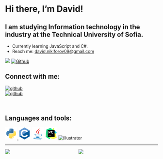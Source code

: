 # Hi there, I’m David! 
## I am studying Information technology in the industry at the Technical University of Sofia.
- Currently learning JavaScript and C#.
- Reach me: david.nikiforov09@gmail.com

![](https://visitor-badge.laobi.icu/badge?page_id=DavidNikiforov.DavidNikiforov)
[![Github](https://img.shields.io/github/followers/DavidNikiforov?label=Follow&style=social)](https://github.com/DavidNikiforov)
<br />

## Connect with me:
[<img src='https://cdn.jsdelivr.net/npm/simple-icons@3.0.1/icons/github.svg' alt='github' height='40'>](https://github.com/DavidNikiforov)   
[<img src='https://cdn.jsdelivr.net/npm/simple-icons@3.0.1/icons/linkedin.svg' alt='github' height='40'>](https://www.linkedin.com/in/david-nikiforov-b86053267/)

<br />

## Languages and tools:

<p align="left"> <a href="https://www.w3schools.com/cs/" target="_blank" rel="noreferrer"> 

<img src="https://raw.githubusercontent.com/devicons/devicon/master/icons/python/python-original.svg" alt="python" width="40" height="40"/> </a> 
<img src="https://raw.githubusercontent.com/devicons/devicon/master/icons/c/c-original.svg" alt="c" width="40" height="40"/> </a>
<img src="https://raw.githubusercontent.com/devicons/devicon/master/icons/java/java-original.svg" alt="java" width="40" height="40"/> </a>
<img src="https://raw.githubusercontent.com/devicons/devicon/master/icons/pycharm/pycharm-original.svg" alt="pycharm" width="40" height="40"/> </a>
<img src="https://www.vectorlogo.zone/logos/adobe_illustrator/adobe_illustrator-icon.svg" alt="illustrator" width="40" height="40"/> </a> </p>

---

<img align="left"  width="48%" src="https://github-readme-stats.vercel.app/api?username=DavidNikiforov&show_icons=true&theme=default&hide_border=true" />

<img align="left" width="46%" src="https://github-readme-stats.vercel.app/api/top-langs/?username=DavidNikiforov&layout=compact&hide_border=true" />


